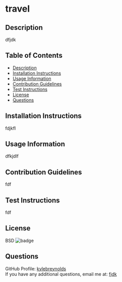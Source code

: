 # travel

  ## Description
  dfjdk

  ## Table of Contents

  * [Description](#description)
  * [Installation Instructions](#installation-instructions)
  * [Usage Information](#usage-information)
  * [Contribution Guidelines](#contribution-guidelines)
  * [Test Instructions](#test-instructions)
  * [License](#license)
  * [Questions](#questions)

  ## Installation Instructions
  fdjkfl

  ## Usage Information
  dfkjdlf

  ## Contribution Guidelines
  fdf

  ## Test Instructions
  fdf

  ## License
  BSD
  ![badge](https://img.shields.io/badge/license-BSD-orange)

  ## Questions
  GitHub Profile: <a href='https://github.com/kylebreynolds'>kylebreynolds</a><br>
  If you have any additional questions, email me at: <a href='mailto:fjdk'>fjdk</a>
